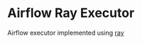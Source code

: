 # Airflow Ray Executor

Airflow executor implemented using [ray](https://github.com/ray-project/ray)
